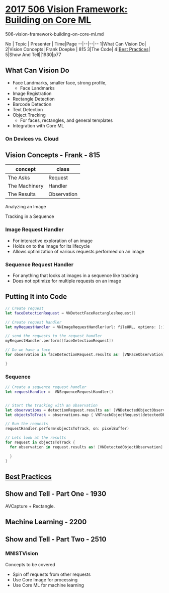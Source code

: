 # [2017 506 Vision Framework: Building on Core ML](https://developer.apple.com/videos/play/wwdc2017/506/)

506-vision-framework-building-on-core-ml.md


No | Topic | Presenter | Time|Page
--|--|--|--
1|What Can Vision Do|
2|Vision Concepts| Frank Doepke | 815
3|The Code|
4|[Best Practices](best-practice.md)|
5|Show And Tell||1930|p77


## What Can Vision Do

* Face Landmarks, smaller face, strong profile,
  * Face Landmarks
* Image Registration
* Rectangle Detection
* Barcode Detection
* Text Detection
* Object Tracking
  * For faces, rectangles, and general templates
* Integration with Core ML

### On Devices vs. Cloud


## Vision Concepts - Frank - 815


concept | class
--|--
The Asks | Request
The Machinery | Handler
The Results | Observation


Analyzing an Image

Tracking in a Sequence

### Image Request Handler

* For interactive exploration of an image
* Holds on to the image for its lifecycle
* Allows optimization of various requests performed on an image

### Sequence Request Handler

* For anything that looks at images in a sequence like tracking
* Does not optimize for multiple requests on an image

## Putting It into Code


```swift
// Create request
let faceDetectionRequest = VNDetectFaceRectanglesRequest()

// Create request handler
let myRequestHandler = VNImageRequestHandler(url: fileURL, options: [:])

// send the requests to the request handler
myRequestHandler.perform([faceDetectionRequest])

// Do we have a face
for observation in faceDetectionRequest.results as! [VNFaceObservation] {

}

```

### Sequence

```swift
// Create a sequence request handler
let requestHandler =  VNSequenceRequestHandler()


// Start the tracking with an observation
let observations = detectionRequest.results as! [VNDetectedObjectObservation]
let objectsToTrack = observations.map { VNTrackObjectRequest(detectedObjectObservation: $0) }

// Run the requests
requestHandler.perform(objectsToTrack, on: pixelBuffer)

// Lets look at the results
for request in objectsToTrack {
  for observation in request.results as! [VNDetectedObjectObservation] {

  }
}

```

## [Best Practices](best-practice.md)


## Show and Tell - Part One - 1930

AVCapture + Rectangle.

## Machine Learning - 2200

## Show and Tell - Part Two - 2510


### MNISTVision

Concepts to be covered
* Spin off requests from other requests
* Use Core Image for processing
* Use Core ML for machine learning
